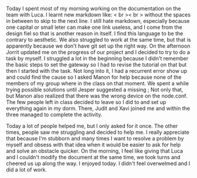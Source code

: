 Today I spent most of my morning working on the documentation on the team with Luca. I learnt new markdown like: < br >< br > without the spaces in between to skip to the next line. I still hate markdown, especially because one capital or small leter can make one link useless, and I come from the design fiel so that is another reason in itself. I find this language to be the contrary to aesthetic.
We also struggled to work at the same time, but that is apparently because we don't have git set up the right way.
On the afternoon Jorrit updated me on the progress of our project and I decided to try to do a task by myself. I struggled a lot in the beginning because I didn't remember the basic steps to set the gateway so I had to revise the tutorial on that but then I started with the task. 
Not long into it, I had a recurrent error show up and could find the cause so I asked Manon for help because none of the members of my group where in the class on that moment. We spent a while trying possible solutions until Jesper suggested a missing ;
Not only that, but Manon also realized that there was the wrong device on the node.conf.
The few people left in class decided to leave so I did to and set up everything again in my dorm.
There, Judit and Xavi joined me and within the three managed to complete the activity.

Today a lot of people helped me, but I only asked for it once. The other times, people saw me struggling and decided to help me. I really appreciate that because I'm stubborn and many times I want to resolve a problem by myself and obsess with that idea when it would be easier to ask for help and solve an obstacle quicker.
On the morning, I feel like giving that Luca and I couldn't modify the document at the same time, we took turns and cheered us up along the way.
I enjoyed today. I didn't feel overwelmed and I did a lot of work.
